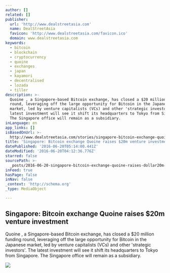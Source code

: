 ```yaml
---
author: []
related: []
publisher:
  url: 'http://www.dealstreetasia.com'
  name: DealStreetAsia
  favicon: 'http://www.dealstreetasia.com/favicon.ico'
  domain: www.dealstreetasia.com
keywords:
  - bitcoin
  - blockchain
  - cryptocurrency
  - quoine
  - exchanges
  - japan
  - kayamori
  - decentralised
  - lozada
  - tiller
description: >-
  Quoine , a Singapore-based Bitcoin exchange, has closed a $20 million funding
  round, leveraging off the large opportunity for Bitcoin in the Japanese
  market, led by venture capitalists (VCs) and other 'strategic investors'. The
  latest investment will see it shift its headquarters to Tokyo from Singapore.
  The Singapore office will remain as a subsidiary.
inLanguage: en
app_links: []
isBasedOnUrl: >-
  http://www.dealstreetasia.com/stories/singapore-bitcoin-exchange-quoine-raises-20m-venture-investment-44702/
title: 'Singapore: Bitcoin exchange Quoine raises $20m venture investment'
datePublished: '2016-06-20T05:14:00.441Z'
dateModified: '2016-06-20T04:12:36.776Z'
starred: false
sourcePath: >-
  _posts/2016-06-20-singapore-bitcoin-exchange-quoine-raises-dollar20m-venture-inves.md
inFeed: true
hasPage: false
inNav: false
_context: 'http://schema.org'
_type: MediaObject

---
```

<article style=""><h1>Singapore: Bitcoin exchange Quoine raises $20m venture investment</h1><p>Quoine , a Singapore-based Bitcoin exchange, has closed a $20 million funding round, leveraging off the large opportunity for Bitcoin in the Japanese market, led by venture capitalists (VCs) and other 'strategic investors'. The latest investment will see it shift its headquarters to Tokyo from Singapore. The Singapore office will remain as a subsidiary.</p><img src="http://www.dealstreetasia.com/wp-content/uploads/2016/06/largestbtcdeals-1024x1024.jpg" /></article>